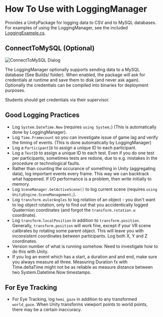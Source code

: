 # How To Use with LoggingManager
Provides a UnityPackage for logging data to CSV and to MySQL databases. For examples of using the LoggingManager, see the included [LoggingExample.cs](https://github.com/med-material/ConnectToMySQL/blob/master/Assets/ConnectToMySQL/LoggingExample.cs).

## ConnectToMySQL (Optional)
![ConnectToMySQL Dialog](https://raw.githubusercontent.com/med-material/ConnectToMySQL/master/connect-to-mysql-image.png)

The LoggingManager optionally supports sending data to a MySQL database (See Builds/ folder).
When enabled, the package will ask for credentials at runtime and save them to disk (and never ask again).
Optionally the credentials can be compiled into binaries for deployment purposes.

Students should get credentials via their supervisor.

## Good Logging Practices
 - Log `System.DateTime.Now` (requires `using System;`) (This is automatically done by LoggingManager).
 - Log `Time.Framecount` so you can investigate issue of game lag and verify the timing of events. (This is done automatically by LoggingManager)
 - Log a `ParticipantID` to assign a unique ID to each participant.
 - Log a `TestID` to assign a unique ID to each test. Even if you do one test per participants, sometimes tests are redone, due to e.g. mistakes in the procedure or technological faults.
 - Rather than counting the occurance of something in Unity (aggregating data), log important events every frame. This way we can backtrack what happened. If I/O performance is a problem, then write initially to memory.
  - Log `SceneManager.GetActiveScene()` to log current scene (requires `using UnityEngine.SceneManagement;`).
 - Log `transform.eulerAngles` to log rotation of an object - you don't want to log object rotation, only to find out that you accidentically logged Quaternion coordinates (and forgot the `transform.rotation.w` coordinate).
 - Log `transform.localPosition` in addition to `transform.position`. Generally, `transform.position` will work fine, except if your VR scene calibrates by rotating some parent object. This will leave you with inconsistent coordinates between participants. Log both X, Y and Z coordinates.
 - Version number of what is running somehow. Need to investigate how to do this with Unity.
 - If you log an event which has a start, a duration and and end, make sure you always measure all three. Measuring Duration fx with Time.deltaTime might not be as reliable as measure distance between two System.Datetime.Now timestamps.
 
## For Eye Tracking
  - For Eye Tracking, log `hemi_gaze` in addition to any transformed `world_gaze`. When Unity transforms viewport points to world points, there may be a certain inaccuracy.
